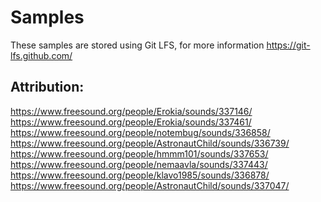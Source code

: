 Samples
=======

These samples are stored using Git LFS, for more information https://git-lfs.github.com/

Attribution:
------------

https://www.freesound.org/people/Erokia/sounds/337146/
https://www.freesound.org/people/Erokia/sounds/337461/
https://www.freesound.org/people/notembug/sounds/336858/
https://www.freesound.org/people/AstronautChild/sounds/336739/
https://www.freesound.org/people/hmmm101/sounds/337653/
https://www.freesound.org/people/nemaavla/sounds/337443/
https://www.freesound.org/people/klavo1985/sounds/336878/
https://www.freesound.org/people/AstronautChild/sounds/337047/

